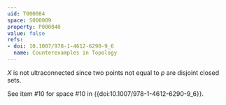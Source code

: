 ```yaml
---
uid: T000084
space: S000009
property: P000040
value: false
refs:
- doi: 10.1007/978-1-4612-6290-9_6
  name: Counterexamples in Topology
---
```


$X$ is not ultraconnected since two points not equal to $p$ are disjoint closed sets.

See item #10 for space #10 in {{doi:10.1007/978-1-4612-6290-9_6}}.
